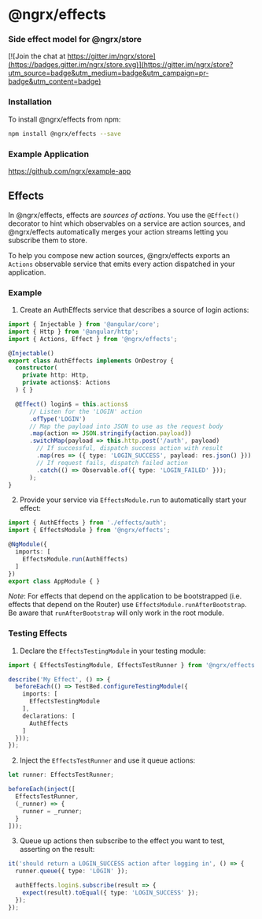 # @ngrx/effects
### Side effect model for @ngrx/store
[![Join the chat at https://gitter.im/ngrx/store](https://badges.gitter.im/ngrx/store.svg)](https://gitter.im/ngrx/store?utm_source=badge&utm_medium=badge&utm_campaign=pr-badge&utm_content=badge)

### Installation
To install @ngrx/effects from npm:
```bash
npm install @ngrx/effects --save
```
### Example Application

https://github.com/ngrx/example-app

## Effects
In @ngrx/effects, effects are _sources of actions_. You use the `@Effect()` decorator to hint which observables on a service are action sources, and @ngrx/effects automatically merges your action streams letting you subscribe them to store.

To help you compose new action sources, @ngrx/effects exports an `Actions` observable service that emits every action dispatched in your application.


### Example
1. Create an AuthEffects service that describes a source of login actions:
  ```ts
  import { Injectable } from '@angular/core';
  import { Http } from '@angular/http';
  import { Actions, Effect } from '@ngrx/effects';

  @Injectable()
  export class AuthEffects implements OnDestroy {
    constructor(
      private http: Http,
      private actions$: Actions
    ) { }

    @Effect() login$ = this.actions$
        // Listen for the 'LOGIN' action
        .ofType('LOGIN')
        // Map the payload into JSON to use as the request body
        .map(action => JSON.stringify(action.payload))
        .switchMap(payload => this.http.post('/auth', payload)
          // If successful, dispatch success action with result
          .map(res => ({ type: 'LOGIN_SUCCESS', payload: res.json() }))
          // If request fails, dispatch failed action
          .catch(() => Observable.of({ type: 'LOGIN_FAILED' }));
        );
  }
  ```

2. Provide your service via `EffectsModule.run` to automatically start your effect:
  ```ts
  import { AuthEffects } from './effects/auth';
  import { EffectsModule } from '@ngrx/effects';

  @NgModule({
    imports: [
      EffectsModule.run(AuthEffects)
    ]
  })
  export class AppModule { }
  ```
  *Note*: For effects that depend on the application to be bootstrapped (i.e. effects that depend on the Router) use `EffectsModule.runAfterBootstrap`. Be aware that `runAfterBootstrap` will only work in the root module.



### Testing Effects

1. Declare the `EffectsTestingModule` in your testing module:
  ```ts
  import { EffectsTestingModule, EffectsTestRunner } from '@ngrx/effects';

  describe('My Effect', () => {
    beforeEach(() => TestBed.configureTestingModule({
      imports: [
        EffectsTestingModule
      ],
      declarations: [
        AuthEffects
      ]
    }));
  });
  ```

2. Inject the `EffectsTestRunner` and use it queue actions:
  ```ts
  let runner: EffectsTestRunner;

  beforeEach(inject([
    EffectsTestRunner,
    (_runner) => {
      runner = _runner;
    }
  ]));
  ```

3. Queue up actions then subscribe to the effect you want to test, asserting on the result:
  ```ts
  it('should return a LOGIN_SUCCESS action after logging in', () => {
    runner.queue({ type: 'LOGIN' });

    authEffects.login$.subscribe(result => {
      expect(result).toEqual({ type: 'LOGIN_SUCCESS' });
    });
  });
  ```

